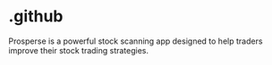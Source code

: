 # .github
Prosperse is a powerful stock scanning app designed to help traders improve their stock trading strategies.
